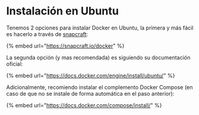 # Instalación en Ubuntu

Tenemos 2 opciones para instalar Docker en Ubuntu, la primera y más fácil es hacerlo a través de [snapcraft](https://snapcraft.io/):

{% embed url="https://snapcraft.io/docker" %}

La segunda opción (y mas recomendada) es siguiendo su documentación oficial:

{% embed url="https://docs.docker.com/engine/install/ubuntu/" %}

Adicionalmente, recomiendo instalar el complemento Docker Compose (en caso de que no se instale de forma automática en el paso anterior):

{% embed url="https://docs.docker.com/compose/install/" %}
